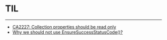 # TIL
---

- [CA2227: Collection properties should be read only](CA2227_collection_properties_should_be_read_only.md)
- [Why we should not use EnsureSuccessStatusCode()?](why_we_should_not_use_EnsureSuccessStatusCode.md)
